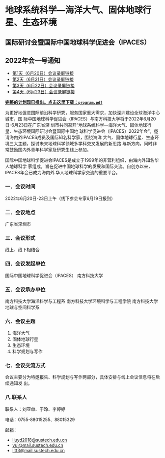 # 地球系统科学—海洋大气、固体地球行星、生态环境
## 国际研讨会暨国际中国地球科学促进会（IPACES）
## 2022年会一号通知

- [第1天（6月20日）会议录屏链接](https://v.youku.com/v_show/id_XNTg5NDMyNzM3Ng==.html)
- [第2天（6月21日）会议录屏链接](https://v.youku.com/v_show/id_XNTg5NDMzMDkzMg==.html)
- [第3天（6月22日）会议录屏链接](https://v.youku.com/v_show/id_XNTg5MzA0MzgyNA==.html)
- [第4天（6月23日）会议录屏链接](https://v.youku.com/v_show/id_XNTg5NDM4MjI1Mg==.html)

[**完整的计划现已推出。点击这里下载：`program.pdf`**](program.pdf)

为更好地促进国际前沿科学研究，服务国家重大需求，加快深圳建设全球海洋中心城市，国
际中国地球科学促进会（IPACES）与南方科技大学将于2022年6月20日-6月23日在广东省深
圳市共同召开“地球系统科学—海洋大气、固体地球行星、生态环境国际研讨会暨国际中国地
球科学促进会（IPACES）2022年会”，邀请海内外IPACES成员及国际知名科学家，围绕海洋
大气、固体地球行星、生态环境三大主题，探讨未来地球科学领域多学科交叉发展的新思路
与新方向，同时非常鼓励国内外青年科学家及研究生线上参加。

国际中国地球科学促进会IPACES是成立于1999年的非营利组织，由海内外知名华人地球科学
家组成，旨在促进中国地球科学的发展和国际交流。自创办以来，IPACES年会已成为海内外
华人地球科学家交流的重要平台。

### 一．会议时间

2022年6月20日-23日上午（线下参会专家6月19日报到）

### 二．会议地点

广东省深圳市

### 三．会议形式

线上、线下相结合

### 四．会议发起单位

国际中国地球科学促进会（IPACES）
南方科技大学

### 五．会议承办单位

南方科技大学海洋科学与工程系
南方科技大学环境科学与工程学院
南方科技大学地球与空间科学系

### 六．会议主题

1. 海洋大气
2. 固体地球行星
3. 生态环境
4. 科学规划与写作

### 七．会议交流方式

会议主要分为特邀报告、科学规划与写作两部分，具体安排与线上会议信息将在后续通知发
出。

### 八.联系人

联系人：刘亚单、于玲、李婷婷

电话：0755-88015255、88015329

邮箱：
- liuyd2018@sustech.edu.cn
- yul@mail.sustech.edu.cn
- litt3@mail.sustech.edu.cn

